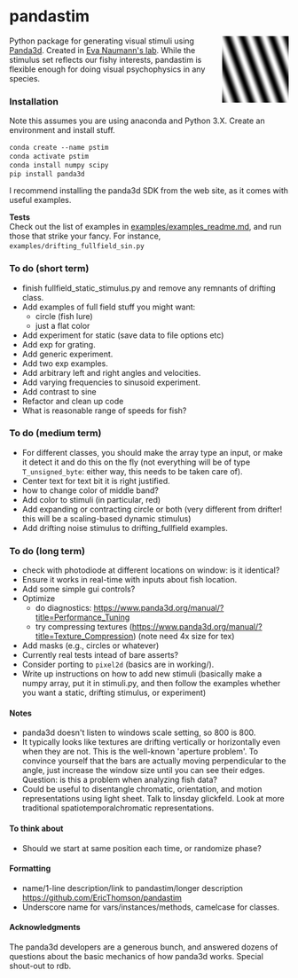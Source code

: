 # pandastim
<img align = "right" width = "120" src=".\images\omr_sin_example.png ">

Python package for generating visual stimuli using [Panda3d](https://www.panda3d.org/). Created in [Eva Naumann's lab](https://www.naumannlab.org/). While the stimulus set reflects our fishy interests, pandastim is flexible enough for doing visual psychophysics in any species.

### Installation
Note this assumes you are using anaconda and Python 3.X. Create an environment and install stuff.

    conda create --name pstim
    conda activate pstim
    conda install numpy scipy
    pip install panda3d

I recommend installing the panda3d SDK from the web site, as it comes with useful examples.

**Tests**   
Check out the list of examples in [examples/examples_readme.md](examples/examples_readme.md), and run those that strike your fancy. For instance, `examples/drifting_fullfield_sin.py`

### To do (short term)
- finish fullfield_static_stimulus.py and remove any remnants of drifting class.
- Add examples of full field stuff you might want:
  - circle (fish lure)
  - just a flat color
- Add experiment for static (save data to file options etc)
- Add exp for grating.
- Add generic experiment.
- Add two exp examples.
- Add arbitrary left and right angles and velocities.
- Add varying frequencies to sinusoid experiment.
- Add contrast to sine
- Refactor and clean up code
- What is reasonable range of speeds for fish?


### To do (medium term)
- For different classes, you should make the array type an input, or make it detect it and do this on the fly (not everything will be of type `T_unsigned_byte`: either way, this needs to be taken care of).
- Center text for text bit it is right justified.
- how to change color of middle band?
- Add color to stimuli (in particular, red)
- Add expanding or contracting circle or both (very different from drifter! this will be a scaling-based dynamic stimulus)
- Add drifting noise stimulus to drifting_fullfield examples.

### To do (long term)
- check with photodiode at different locations on window: is it identical?
- Ensure it works in real-time with inputs about fish location.
- Add some simple gui controls?
- Optimize
  - do diagnostics: https://www.panda3d.org/manual/?title=Performance_Tuning
  - try compressing textures (https://www.panda3d.org/manual/?title=Texture_Compression) (note need 4x size for tex)
- Add masks (e.g., circles or whatever)
- Currently real tests intead of bare asserts?
- Consider porting to `pixel2d` (basics are in working/).
- Write up instructions on how to add new stimuli (basically make a numpy array, put it in stimuli.py, and then follow the examples whether you want a static, drifting stimulus, or experiment)

#### Notes
- panda3d doesn't listen to windows scale setting, so 800 is 800.
- It typically looks like textures are drifting vertically or horizontally even when they are not. This is the well-known 'aperture problem'. To convince yourself that the bars are actually moving perpendicular to the angle, just increase the window size until you can see their edges. Question: is this a problem when analyzing fish data?
- Could be useful to disentangle chromatic, orientation, and motion representations using light sheet. Talk to linsday glickfeld. Look at more traditional spatiotemporalchromatic representations.

#### To think about
- Should we start at same position each time, or randomize phase?


#### Formatting
- name/1-line description/link to pandastim/longer description
    https://github.com/EricThomson/pandastim
- Underscore name for vars/instances/methods, camelcase for classes.

#### Acknowledgments
The panda3d developers are a generous bunch, and answered dozens of questions about the basic mechanics of how panda3d works. Special shout-out to rdb.
